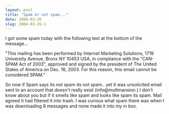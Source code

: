 ```yaml
---
layout: post
title: "Spam or not spam..."
date: 2004-03-26
slug: 2004-03-26-1
---
```


I got some spam today with the following text at the bottom of the message...

&quot;This mailing has been performed by Internet Marketing Solutions,
1719 University Avenue, Bronx NY 10453 USA,
in compliance with the &quot;CAN-SPAM Act of 2003&quot;,
approved and signed by the president of
The United States of America on Dec. 16, 2003.
For this reason, this email cannot be considered SPAM.&quot;

So now if Spam says its not spam its not spam.. yet it was unsolicited email sent to an account that doesn&apos;t really exist (info@muttmansion.) I don&apos;t know about you but if it smells like spam and looks like spam its spam.  Mail agreed it had filtered it into trash.  I was curious what spam there was when I was downloading 8 messages and none made it into my in box.

